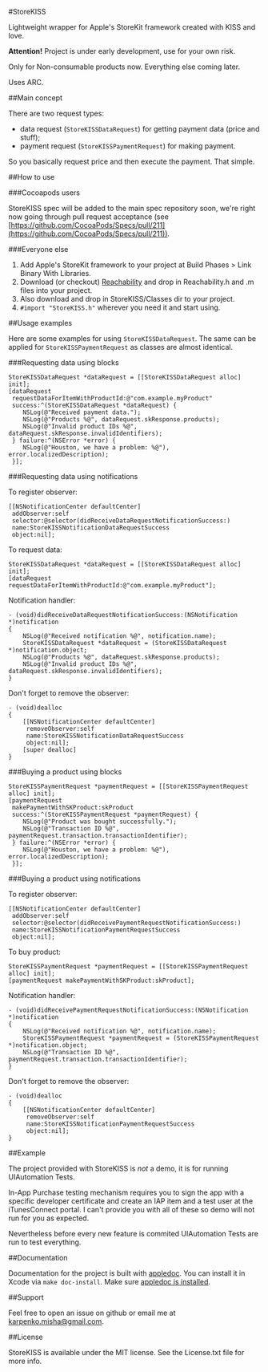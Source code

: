 #StoreKISS

Lightweight wrapper for Apple's StoreKit framework created with KISS and love.

**Attention!** Project is under early development, use for your own risk.

Only for Non-consumable products now. Everything else coming later.

Uses ARC.

##Main concept

There are two request types:

* data request (`StoreKISSDataRequest`) for getting payment data (price and stuff);
* payment request (`StoreKISSPaymentRequest`) for making payment.

So you basically request price and then execute the payment. That simple.

##How to use

###Cocoapods users

StoreKISS spec will be added to the main spec repository soon, we're right now going through pull request acceptance (see [https://github.com/CocoaPods/Specs/pull/211](https://github.com/CocoaPods/Specs/pull/211)).

###Everyone else

1. Add Apple's StoreKit framework to your project at Build Phases > Link Binary With Libraries.
1. Download (or checkout) [Reachability](https://github.com/tonymillion/Reachability) and drop in Reachability.h and .m files into your project.
1. Also download and drop in StoreKISS/Classes dir to your project.
1. `#import "StoreKISS.h"` wherever you need it and start using.

##Usage examples

Here are some examples for using `StoreKISSDataRequest`. The same can be applied for `StoreKISSPaymentRequest` as classes are almost identical.

###Requesting data using blocks

```objc
StoreKISSDataRequest *dataRequest = [[StoreKISSDataRequest alloc] init];
[dataRequest
 requestDataForItemWithProductId:@"com.example.myProduct"
 success:^(StoreKISSDataRequest *dataRequest) {
	NSLog(@"Received payment data.");
	NSLog(@"Products %@", dataRequest.skResponse.products);
	NSLog(@"Invalid product IDs %@", dataRequest.skResponse.invalidIdentifiers);
 } failure:^(NSError *error) {
	NSLog(@"Houston, we have a problem: %@"), error.localizedDescription); 
 }];
```
	 
###Requesting data using notifications

To register observer: 

```objc
[[NSNotificationCenter defaultCenter]
 addObserver:self
 selector:@selector(didReceiveDataRequestNotificationSuccess:)
 name:StoreKISSNotificationDataRequestSuccess
 object:nil];
```

To request data: 

```objc
StoreKISSDataRequest *dataRequest = [[StoreKISSDataRequest alloc] init];
[dataRequest requestDataForItemWithProductId:@"com.example.myProduct"];
```

Notification handler: 

```objc	
- (void)didReceiveDataRequestNotificationSuccess:(NSNotification *)notification
{
	NSLog(@"Received notification %@", notification.name);
	StoreKISSDataRequest *dataRequest = (StoreKISSDataRequest *)notification.object;
	NSLog(@"Products %@", dataRequest.skResponse.products);
	NSLog(@"Invalid product IDs %@", dataRequest.skResponse.invalidIdentifiers);
}
```

Don't forget to remove the observer:

```objc	
- (void)dealloc
{
	[[NSNotificationCenter defaultCenter]
	 removeObserver:self
	 name:StoreKISSNotificationDataRequestSuccess
	 object:nil];
	[super dealloc]
}
```

###Buying a product using blocks

```objc
StoreKISSPaymentRequest *paymentRequest = [[StoreKISSPaymentRequest alloc] init];
[paymentRequest
 makePaymentWithSKProduct:skProduct
 success:^(StoreKISSPaymentRequest *paymentRequest) {
	NSLog(@"Product was bought successfully.");
	NSLog(@"Transaction ID %@", paymentRequest.transaction.transactionIdentifier);
 } failure:^(NSError *error) {
	NSLog(@"Houston, we have a problem: %@"), error.localizedDescription); 
 }];
```

###Buying a product using notifications

To register observer: 

```objc
[[NSNotificationCenter defaultCenter]
 addObserver:self
 selector:@selector(didReceivePaymentRequestNotificationSuccess:)
 name:StoreKISSNotificationPaymentRequestSuccess
 object:nil];
```

To buy product: 

```objc
StoreKISSPaymentRequest *paymentRequest = [[StoreKISSPaymentRequest alloc] init];
[paymentRequest makePaymentWithSKProduct:skProduct];
```

Notification handler: 

```objc	
- (void)didReceivePaymentRequestNotificationSuccess:(NSNotification *)notification
{
	NSLog(@"Received notification %@", notification.name);
	StoreKISSPaymentRequest *paymentRequest = (StoreKISSPaymentRequest *)notification.object;
	NSLog(@"Transaction ID %@", paymentRequest.transaction.transactionIdentifier);
}
```

Don't forget to remove the observer:

```objc	
- (void)dealloc
{
	[[NSNotificationCenter defaultCenter]
	 removeObserver:self
	 name:StoreKISSNotificationPaymentRequestSuccess
	 object:nil];
}
```

##Example

The project provided with StoreKISS is *not* a demo, it is for running UIAutomation Tests.

In-App Purchase testing mechanism requires you to sign the app with a specific developer certificate and create an IAP item and a test user at the iTunesConnect portal. I can't provide you with all of these so demo will not run for you as expected.

Nevertheless before every new feature is commited UIAutomation Tests are run to test everything.

##Documentation

Documentation for the project is built with [appledoc](http://gentlebytes.com/appledoc/). You can install it in Xcode via `make doc-install`. Make sure [appledoc is installed](https://github.com/tomaz/appledoc#quick-install).

##Support

Feel free to open an issue on github or email me at [karpenko.misha@gmail.com](mailto:karpenko.misha@gmail.com).

##License

StoreKISS is available under the MIT license. See the License.txt file for more info.
